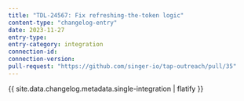 ```yaml
---
title: "TDL-24567: Fix refreshing-the-token logic"
content-type: "changelog-entry"
date: 2023-11-27
entry-type: 
entry-category: integration
connection-id: 
connection-version: 
pull-request: "https://github.com/singer-io/tap-outreach/pull/35"
---
```

{{ site.data.changelog.metadata.single-integration | flatify }}